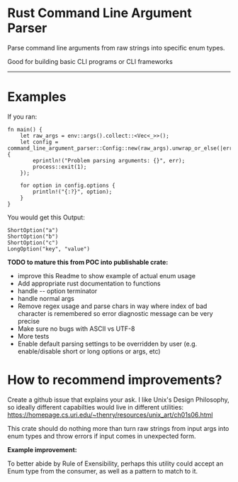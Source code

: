 # Rust Command Line Argument Parser

Parse command line arguments from raw strings into specific enum types.

Good for building basic CLI programs or CLI frameworks
___

# Examples

If you ran:
```
fn main() {
    let raw_args = env::args().collect::<Vec<_>>();
    let config = command_line_argument_parser::Config::new(raw_args).unwrap_or_else(|err| {
        eprintln!("Problem parsing arguments: {}", err);
        process::exit(1);
    });

    for option in config.options {
        println!("{:?}", option);
    }
}
```

You would get this Output:
```
ShortOption("a")
ShortOption("b")
ShortOption("c")
LongOption("key", "value")
```


**TODO to mature this from POC into publishable crate:**
- improve this Readme to show example of actual enum usage
- Add appropriate rust documentation to functions
- handle -- option terminator
- handle normal args
- Remove regex usage and parse chars in way where index of bad character is remembered so error diagnostic message can be very precise
- Make sure no bugs with ASCII vs UTF-8
- More tests
- Enable default parsing settings to be overridden by user (e.g. enable/disable short or long options or args, etc)

# How to recommend improvements?
Create a github issue that explains your ask.
I like Unix's Design Philosophy, so ideally different capabilties would live in different utilities: https://homepage.cs.uri.edu/~thenry/resources/unix_art/ch01s06.html

This crate should do nothing more than turn raw strings from input args into enum types and throw errors if input comes in unexpected form.

**Example improvement:**

To better abide by Rule of Exensibility, perhaps this utility could accept an Enum type from the consumer, as well as a pattern to match to it.